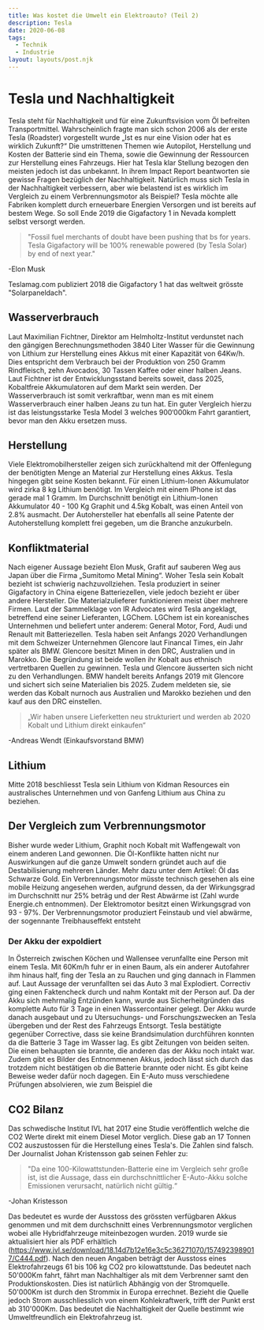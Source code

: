 ```yaml
---
title: Was kostet die Umwelt ein Elektroauto? (Teil 2)
description: Tesla
date: 2020-06-08
tags:
  - Technik
  - Industrie
layout: layouts/post.njk
---
```



# Tesla und Nachhaltigkeit

Tesla steht für Nachhaltigkeit und für eine Zukunftsvision vom Öl befreiten Transportmittel. Wahrscheinlich fragte man sich schon 2006 als der erste Tesla (Roadster) vorgestellt wurde „Ist es nur eine Vision oder hat es wirklich Zukunft?“ Die umstrittenen Themen wie Autopilot, Herstellung und Kosten der Batterie sind ein Thema, sowie die Gewinnung der Ressourcen zur Herstellung eines Fahrzeugs.
Hier hat Tesla klar Stellung bezogen den meisten jedoch ist das unbekannt. In ihrem Impact Report beantworten sie gewisse Fragen bezüglich der Nachhaltigkeit. Natürlich muss sich Tesla in der Nachhaltigkeit verbessern, aber wie belastend ist es wirklich im Vergleich zu einem Verbrennungsmotor als Beispiel?
Tesla möchte alle Fabriken komplett durch erneuerbare Energien Versorgen und ist bereits auf bestem Wege. So soll Ende 2019 die Gigafactory 1 in Nevada komplett selbst versorgt werden. 

>"Fossil fuel merchants of doubt have been pushing that bs for years. Tesla Gigafactory will be 100% renewable powered (by Tesla Solar) by end of next year."

-Elon Musk

Teslamag.com publiziert 2018 die Gigafactory 1 hat das weltweit grösste "Solarpaneldach".

## Wasserverbrauch
Laut Maximilian Fichtner, Direktor am Helmholtz-Institut verdunstet nach den gängigen Berechnungsmethoden 3840 Liter Wasser für die Gewinnung von Lithium zur Herstellung eines Akkus mit einer Kapazität von 64Kw/h. Dies entspricht dem Verbrauch bei der Produktion von 250 Gramm Rindfleisch, zehn Avocados, 30 Tassen Kaffee oder einer halben Jeans. Laut Fichtner ist der Entwicklungsstand bereits soweit, dass 2025, Kobaltfreie Akkumulatoren auf dem Markt sein werden.
Der Wasserverbrauch ist somit verkraftbar, wenn man es mit einem Wasserverbrauch einer halben Jeans zu tun hat. Ein guter Vergleich hierzu ist das leistungsstarke Tesla Model 3 welches 900‘000km Fahrt garantiert, bevor man den Akku ersetzen muss.

## Herstellung
Viele Elektromobilhersteller zeigen sich zurückhaltend mit der Offenlegung der benötigten Menge an Material zur Herstellung eines Akkus. Tesla hingegen gibt seine Kosten bekannt. Für einen Lithium-Ionen Akkumulator wird zirka 8 kg Lithium benötigt. Im Vergleich mit einem IPhone ist das gerade mal 1 Gramm. Im Durchschnitt benötigt ein Lithium-Ionen Akkumulator 40 - 100 Kg Graphit und 4.5kg Kobalt, was einen Anteil von 2.8% ausmacht. Der Autohersteller hat ebenfalls all seine Patente der Autoherstellung komplett frei gegeben, um die Branche anzukurbeln.

## Konfliktmaterial
Nach eigener Aussage bezieht Elon Musk, Grafit auf sauberen Weg aus Japan über die Firma „Sumitomo Metal Mining“.
Woher Tesla sein Kobalt bezieht ist schwierig nachzuvollziehen. Tesla produziert in seiner Gigafactory in China eigene Batteriezellen, viele jedoch bezieht er über andere Hersteller. Die Materialzulieferer funktionieren meist über mehrere Firmen. Laut der Sammelklage von IR Advocates wird Tesla angeklagt, betreffend eine seiner Lieferanten, LGChem. LGChem ist ein koreanisches Unternehmen und beliefert unter anderem: General Motor, Ford, Audi und Renault mit Batteriezellen.
Tesla haben seit Anfangs 2020 Verhandlungen mit dem Schweizer Unternehmen Glencore laut Financal Times, ein Jahr später als BMW. Glencore besitzt Minen in den DRC, Australien und in Marokko. Die Begründung ist beide wollen ihr Kobalt aus ethnisch vertretbaren Quellen zu gewinnen. Tesla und Glencore äusserten sich nicht zu den Verhandlungen. BMW handelt bereits Anfangs 2019 mit Glencore und sichert sich seine Materialien bis 2025. Zudem meldeten sie, sie werden das Kobalt nurnoch aus Australien und Marokko beziehen und den kauf aus den DRC einstellen.

> „Wir haben unsere Lieferketten neu strukturiert und werden ab 2020 Kobalt und Lithium direkt einkaufen“

-Andreas Wendt (Einkaufsvorstand BMW)


## Lithium

Mitte 2018 beschliesst Tesla sein Lithium von Kidman Resources ein australisches Unternehmen und von Ganfeng Lithium aus China zu beziehen.

## Der Vergleich zum Verbrennungsmotor

Bisher wurde weder Lithium, Graphit noch Kobalt mit Waffengewalt von einem anderen Land gewonnen. Die Öl-Konflikte hatten nicht nur Auswirkungen auf die ganze Umwelt sondern gründet auch auf die Destabilisierung mehreren Länder. Mehr dazu unter dem Artikel: Öl das Schwarze Gold. 
Ein Verbrennungsmotor müsste technisch gesehen als eine mobile Heizung angesehen werden, aufgrund dessen, da der Wirkungsgrad im Durchschnitt nur 25% beträg und der Rest Abwärme ist (Zahl wurde Energie.ch entnommen). Der Elektromotor besitzt einen Wirkungsgrad von 93 - 97%. Der Verbrennungsmotor produziert Feinstaub und viel abwärme, der sogennante Treibhauseffekt entsteht

### Der Akku der expoldiert

In Österreich zwischen Köchen und Wallensee verunfallte eine Person mit einem Tesla. Mit 60Km/h fuhr er in einen Baum, als ein anderer Autofahrer ihm hinaus half, fing der Tesla an zu Rauchen und ging dannach in Flammen auf. Laut Aussage der verunfallten sei das Auto 3 mal Explodiert. Correctiv ging einen Faktencheck durch und nahm Kontakt mit der Person auf. Da der Akku sich mehrmalig Entzünden kann, wurde
aus Sicherheitgründen das komplette Auto für 3 Tage in einen Wassercontainer gelegt. Der Akku wurde danach ausgebaut und zu Utersuchungs- und Forschungszwecken an Tesla übergeben und der Rest des Fahrzeugs Entsorgt. Tesla bestätigte gegenüber Corrective, dass sie keine Brandsimulation durchführen konnten da die Batterie 3 Tage im Wasser lag. Es gibt Zeitungen von beiden seiten. Die einen behaupten sie brannte, die anderen das der Akku noch intakt war. Zudem gibt es Bilder des Entnommenen Akkus, jedoch lässt sich durch das trotzdem nicht bestätigen ob die Batterie brannte oder nicht. Es gibt keine Beweise weder dafür noch dagegen. 
Ein E-Auto muss verschiedene Prüfungen absolvieren, wie zum Beispiel die

## CO2 Bilanz

Das schwedische Institut IVL hat 2017 eine Studie veröffentlich welche die CO2 Werte direkt mit einem Diesel Motor verglich. Diese gab an  17 Tonnen CO2 auszustossen für die Herstellung eines Tesla's. Die Zahlen sind falsch. Der Journalist Johan Kristensson gab seinen Fehler zu:

>"Da eine 100-Kilowattstunden-Batterie eine im Vergleich sehr große ist, ist die Aussage, dass ein durchschnittlicher E-Auto-Akku solche Emissionen verursacht, natürlich nicht gültig.“

-Johan Kristesson

Das bedeutet es wurde der Ausstoss des grössten verfügbaren Akkus genommen und mit dem durchschnitt eines Verbrennungsmotor verglichen wobei alle Hybridfahrzeuge miteinbezogen wurden. 
2019 wurde sie aktualisiert hier als PDF erhältlich (https://www.ivl.se/download/18.14d7b12e16e3c5c36271070/1574923989017/C444.pdf).
Nach den neuen Angaben beträgt der Ausstoss eines Elektrofahrzeugs 61 bis 106 kg CO2 pro kilowattstunde.
Das bedeutet nach 50'000Km fahrt, fährt man Nachhaltiger als mit dem Verbrenner samt den Produktionskosten. Dies ist natürlich Abhängig von der Stromquelle. 50'000Km ist durch den Strommix in Europa errechnet. Bezieht die Quelle jedoch Strom ausschliesslich von einem Kohlekraftwerk, trifft der Punkt erst ab 310'000Km. Das bedeutet die Nachhaltigkeit der Quelle bestimmt wie Umweltfreundlich ein Elektrofahrzeug ist.

